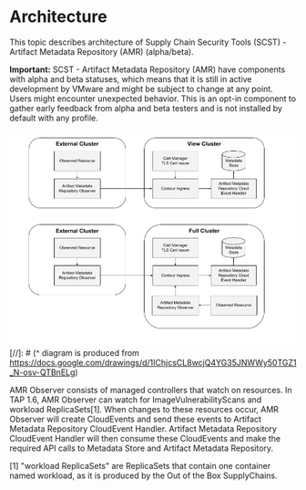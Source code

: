 # Architecture

This topic describes architecture of Supply Chain Security Tools (SCST) - Artifact Metadata Repository (AMR) (alpha/beta).

**Important:** SCST - Artifact Metadata Repository (AMR) have components with alpha and beta statuses, which means that it is still in active development by VMware and might be subject to change at any point. Users might encounter unexpected behavior. This is an opt-in component to gather early feedback from alpha and beta testers and is not installed by default with any profile.

![Diagram of Architecture for AMR Interaction](../images/amr-arch.png)
[//]: # (^ diagram is produced from https://docs.google.com/drawings/d/1IChjcsCL8wcjQ4YG35JNWWy50TGZ1_N-osv-QTBnELg)

AMR Observer consists of managed controllers that watch on resources. In TAP 1.6, AMR Observer can watch for ImageVulnerabilityScans and workload ReplicaSets[1]. When changes to these resources occur, AMR Observer will create CloudEvents and send these events to Artifact Metadata Repository CloudEvent Handler. Artifact Metadata Repository CloudEvent Handler will then consume these CloudEvents and make the required API calls to Metadata Store and Artifact Metadata Repository. 

[1] "workload ReplicaSets" are ReplicaSets that contain one container named workload, as it is produced by the Out of the Box SupplyChains.
